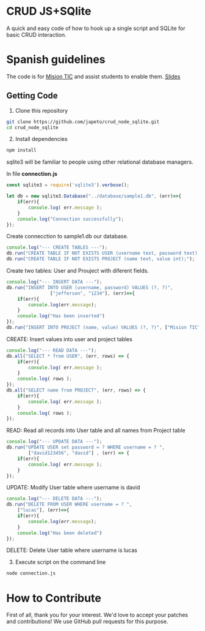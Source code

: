 # CRUD JS+SQlite

A quick and easy code of how to hook up a single script and SQLite for basic CRUD interaction.

# Spanish guidelines

The code is for [Mision TIC](https://www.upb.edu.co/es/mision-tic) and assist students to enable them. [Slides](https://docs.google.com/presentation/d/1uhbZE7V2Xh1s4zBZYdRrQPwBhw_-azcz/edit?usp=sharing&ouid=117208863573057933764&rtpof=true&sd=true)


## Getting Code

1. Clone this repository

```bash
git clone https://github.com/japeto/crud_node_sqlite.git
cd crud_node_sqlite
```

2. Install dependencies

```bash
npm install
```

sqlite3 will be familiar to people using other relational database managers.

In file  **connection.js**

```js
const sqlite3 = require('sqlite3').verbose();

let db = new sqlite3.Database("../database/sample1.db", (err)=>{
    if(err){
        console.log( err.message );
    }
    console.log("Connection successfully");
});
```
Create connecction to sample1.db our database.

```js
console.log("--- CREATE TABLES ---");
db.run("CREATE TABLE IF NOT EXISTS USER (username text, password text);");
db.run("CREATE TABLE IF NOT EXISTS PROJECT (name text, value int);");
```
Create two tables: User and Prouject with diferent fields.

```js
console.log("--- INSERT DATA ---");
db.run("INSERT INTO USER (username, password) VALUES (?, ?)", 
                ["jefferson", "1234"], (err)=>{
    if(err){
        console.log(err.message);
    }
    console.log("Has been inserted")
});
db.run("INSERT INTO PROJECT (name, value) VALUES (?, ?)", ["Mision TIC", "3"])
```
CREATE: Insert values into user and project tables 


```js
console.log("--- READ DATA ---");
db.all("SELECT * from USER", (err, rows) => {
    if(err){
        console.log( err.message );
    }
    console.log( rows );
});
db.all("SELECT name from PROJECT", (err, rows) => {
    if(err){
        console.log( err.message );
    }
    console.log( rows );
});
```
READ: Read all records into User table and all names from Project table

```js
console.log("--- UPDATE DATA ---");
db.run("UPDATE USER set password = ? WHERE username = ? ", 
        ["david123456", "david"] , (err) => {
    if(err){
        console.log( err.message );
    }
});
```
UPDATE: Modify User table where username is david


```js
console.log("--- DELETE DATA ---");
db.run("DELETE FROM USER WHERE username = ? ", 
    ["lucas"], (err)=>{
    if(err){
        console.log(err.message);
    }
    console.log("Has been deleted")
});

```
DELETE: Delete User table where username is lucas

3. Execute script on the command line

```bash
node connection.js
```

# How to Contribute

First of all, thank you for your interest. We'd love to accept your patches and contributions!
We use GitHub pull requests for this purpose.




